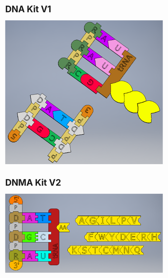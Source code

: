 # DNA Kit V1
![DNA](https://github.com/Curedbio/3D-Printer/blob/master/DNA/DNA%20kit.png)

# DNMA Kit V2
![DNA](https://github.com/Curedbio/3D-Printer/blob/master/DNA/ADN_AA_V2.png)
